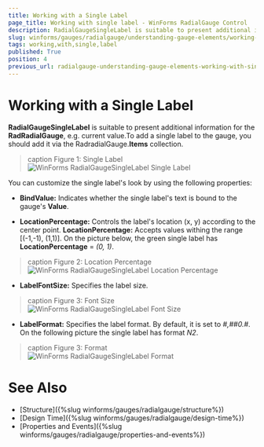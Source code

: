 ```yaml
---
title: Working with a Single Label
page_title: Working with single label - WinForms RadialGauge Control
description: RadialGaugeSingleLabel is suitable to present additional information for the WinForms RadialGauge.
slug: winforms/gauges/radialgauge/understanding-gauge-elements/working-with-single-label
tags: working,with,single,label
published: True
position: 4
previous_url: radialgauge-understanding-gauge-elements-working-with-single-label
---
```


# Working with a Single Label

__RadialGaugeSingleLabel__ is suitable to present additional information for the __RadRadialGauge__, e.g. current value.To add a single label to the gauge, you should add it via the RadradialGauge.__Items__ collection.

>caption Figure 1: Single Label
![WinForms RadialGaugeSingleLabel Single Label](images/radialgauge-understanding-gauge-elements-working-with-single-label001.png)

You can customize the single label's look by using the following properties:

* __BindValue:__ Indicates whether the single label's text is bound to the gauge's __Value__.

* __LocationPercentage:__ Controls the label's location (x, y) according to the center point.  __LocationPercentage:__ Accepts values withing the range [(-1,-1), (1,1)]. On the picture below, the green single label has __LocationPercentage__ = *(0, 1)*.

>caption Figure 2: Location Percentage
![WinForms RadialGaugeSingleLabel Location Percentage](images/radialgauge-understanding-gauge-elements-working-with-single-label002.png)

* __LabelFontSize:__ Specifies the label size.

>caption Figure 3: Font Size
![WinForms RadialGaugeSingleLabel Font Size](images/radialgauge-understanding-gauge-elements-working-with-single-label003.png)

* __LabelFormat:__ Specifies the label format. By default, it is set to *#,##0.#*. On the following picture the single label has format *N2*.

>caption Figure 3: Format            
![WinForms RadialGaugeSingleLabel Format](images/radialgauge-understanding-gauge-elements-working-with-single-label004.png)

# See Also

* [Structure]({%slug winforms/gauges/radialgauge/structure%})
* [Design Time]({%slug winforms/gauges/radialgauge/design-time%})
* [Properties and Events]({%slug winforms/gauges/radialgauge/properties-and-events%})
